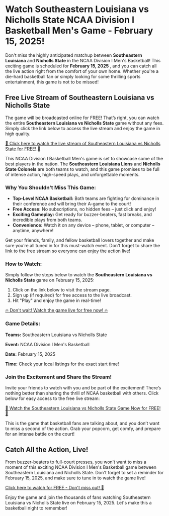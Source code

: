 # Watch Southeastern Louisiana vs Nicholls State NCAA Division I Basketball Men's Game - February 15, 2025!

Don't miss the highly anticipated matchup between **Southeastern Louisiana** and **Nicholls State** in the NCAA Division I Men's Basketball! This exciting game is scheduled for **February 15, 2025** , and you can catch all the live action right from the comfort of your own home. Whether you're a die-hard basketball fan or simply looking for some thrilling sports entertainment, this game is not to be missed!

## Free Live Stream of Southeastern Louisiana vs Nicholls State

The game will be broadcasted online for FREE! That’s right, you can watch the entire **Southeastern Louisiana vs Nicholls State** game without any fees. Simply click the link below to access the live stream and enjoy the game in high quality.

[🏀 Click here to watch the live stream of Southeastern Louisiana vs Nicholls State for FREE! 🏀](https://tinyurl.com/livestreamfreeo?st=Southeastern+Louisiana+vs+Nicholls+State&si=ghc)

This NCAA Division I Basketball Men's game is set to showcase some of the best players in the nation. The **Southeastern Louisiana Lions** and **Nicholls State Colonels** are both teams to watch, and this game promises to be full of intense action, high-speed plays, and unforgettable moments.

### Why You Shouldn't Miss This Game:

- **Top-Level NCAA Basketball:** Both teams are fighting for dominance in their conference and will bring their A-game to the court!
- **Free Access:** No subscriptions, no hidden fees – just click and enjoy!
- **Exciting Gameplay:** Get ready for buzzer-beaters, fast breaks, and incredible plays from both teams.
- **Convenience:** Watch it on any device – phone, tablet, or computer – anytime, anywhere!

Get your friends, family, and fellow basketball lovers together and make sure you’re all tuned in for this must-watch event. Don't forget to share the link to the free stream so everyone can enjoy the action live!

### How to Watch:

Simply follow the steps below to watch the **Southeastern Louisiana vs Nicholls State** game on February 15, 2025:

1. Click on the link below to visit the stream page.
2. Sign up (if required) for free access to the live broadcast.
3. Hit "Play" and enjoy the game in real-time!

[🔥 Don't wait! Watch the game live for free now! 🔥](https://tinyurl.com/livestreamfreeo?st=Southeastern+Louisiana+vs+Nicholls+State&si=ghc)

### Game Details:

**Teams:** Southeastern Louisiana vs Nicholls State

**Event:** NCAA Division I Men's Basketball

**Date:** February 15, 2025

**Time:** Check your local listings for the exact start time!

### Join the Excitement and Share the Stream!

Invite your friends to watch with you and be part of the excitement! There’s nothing better than sharing the thrill of NCAA basketball with others. Click below for easy access to the free live stream:

[🏀 Watch the Southeastern Louisiana vs Nicholls State Game Now for FREE! 🏀](https://tinyurl.com/livestreamfreeo?st=Southeastern+Louisiana+vs+Nicholls+State&si=ghc)

This is the game that basketball fans are talking about, and you don’t want to miss a second of the action. Grab your popcorn, get comfy, and prepare for an intense battle on the court!

## Catch All the Action, Live!

From buzzer-beaters to full-court presses, you won’t want to miss a moment of this exciting NCAA Division I Men's Basketball game between Southeastern Louisiana and Nicholls State. Don't forget to set a reminder for February 15, 2025, and make sure to tune in to watch the game live!

[Click here to watch for FREE - Don't miss out! 🏀](https://tinyurl.com/livestreamfreeo?st=Southeastern+Louisiana+vs+Nicholls+State&si=ghc)

Enjoy the game and join the thousands of fans watching Southeastern Louisiana vs Nicholls State live on February 15, 2025. Let's make this a basketball night to remember!
